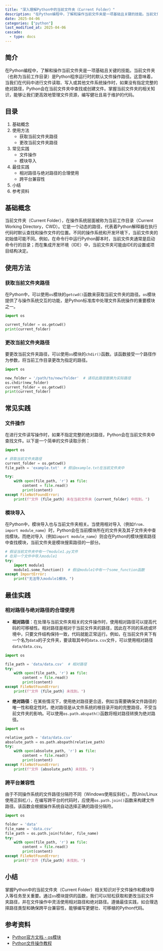 ```yaml
---
title: "深入理解Python中的当前文件夹（Current Folder）"
description: "在Python编程中，了解和操作当前文件夹是一项基础且关键的技能。当前文件夹（也称为当前工作目录）是Python程序运行时的默认文件操作路径。这意味着，当我们在代码中进行文件读取、写入或其他文件系统操作时，如果没有指定完整的绝对路径，Python会在当前文件夹中查找或创建文件。掌握当前文件夹的相关知识，能够让我们更高效地管理文件资源，编写健壮且易于维护的代码。"
date: 2025-04-06
categories: ["python"]
last_modified_at: 2025-04-06
cascade:
  - type: docs
---
```



## 简介
在Python编程中，了解和操作当前文件夹是一项基础且关键的技能。当前文件夹（也称为当前工作目录）是Python程序运行时的默认文件操作路径。这意味着，当我们在代码中进行文件读取、写入或其他文件系统操作时，如果没有指定完整的绝对路径，Python会在当前文件夹中查找或创建文件。掌握当前文件夹的相关知识，能够让我们更高效地管理文件资源，编写健壮且易于维护的代码。

<!-- more -->
## 目录
1. 基础概念
2. 使用方法
    - 获取当前文件夹路径
    - 更改当前文件夹路径
3. 常见实践
    - 文件操作
    - 模块导入
4. 最佳实践
    - 相对路径与绝对路径的合理使用
    - 跨平台兼容性
5. 小结
6. 参考资料

## 基础概念
当前文件夹（Current Folder），在操作系统层面被称为当前工作目录（Current Working Directory，CWD）。它是一个动态的路径，代表着Python解释器在执行代码时默认查找和操作文件的位置。不同的操作系统和开发环境下，当前文件夹的初始值可能不同。例如，在命令行中运行Python脚本时，当前文件夹通常是启动命令行的目录；而在集成开发环境（IDE）中，当前文件夹可能由IDE的设置或项目结构决定。

## 使用方法
### 获取当前文件夹路径
在Python中，可以使用`os`模块的`getcwd()`函数来获取当前文件夹的路径。`os`模块提供了与操作系统交互的功能，是Python标准库中处理文件系统操作的重要模块之一。

```python
import os

current_folder = os.getcwd()
print(current_folder)
```

### 更改当前文件夹路径
要更改当前文件夹路径，可以使用`os`模块的`chdir()`函数。该函数接受一个路径作为参数，将当前工作目录更改为指定的路径。

```python
import os

new_folder = '/path/to/new/folder'  # 请将此路径替换为实际路径
os.chdir(new_folder)
current_folder = os.getcwd()
print(current_folder)
```

## 常见实践
### 文件操作
在进行文件读写操作时，如果不指定完整的绝对路径，Python会在当前文件夹中查找文件。以下是一个简单的文件读取示例：

```python
import os

# 获取当前文件夹路径
current_folder = os.getcwd()
file_path = 'example.txt'  # 假设example.txt在当前文件夹中

try:
    with open(file_path, 'r') as file:
        content = file.read()
        print(content)
except FileNotFoundError:
    print(f"文件 {file_path} 未在当前文件夹 {current_folder} 中找到。")
```

### 模块导入
在Python中，模块导入也与当前文件夹相关。当使用相对导入（例如`from. import module_name`）时，Python会在当前模块所在的文件夹及其子文件夹中查找模块。而绝对导入（例如`import module_name`）则会在Python的模块搜索路径中查找模块，当前文件夹是模块搜索路径的一部分。

```python
# 假设当前文件夹中有一个module1.py文件
# 在另一个文件中导入module1
try:
    import module1
    module1.some_function()  # 假设module1中有一个some_function函数
except ImportError:
    print("无法导入module1模块。")
```

## 最佳实践
### 相对路径与绝对路径的合理使用
- **相对路径**：在处理与当前文件夹相关的文件操作时，使用相对路径可以提高代码的可移植性。相对路径是相对于当前文件夹的路径，因此在不同的系统或环境中，只要文件结构保持一致，代码就能正常运行。例如，在当前文件夹下有一个名为`data`的子文件夹，要读取其中的`data.csv`文件，可以使用相对路径`data/data.csv`。

```python
import os

file_path = 'data/data.csv'  # 相对路径
try:
    with open(file_path, 'r') as file:
        content = file.read()
        print(content)
except FileNotFoundError:
    print(f"文件 {file_path} 未找到。")
```

- **绝对路径**：在某些情况下，使用绝对路径更合适，例如当需要确保文件路径的唯一性和稳定性时。绝对路径是从文件系统的根目录开始的完整路径，不受当前文件夹的影响。可以使用`os.path.abspath()`函数将相对路径转换为绝对路径。

```python
import os

relative_path = 'data/data.csv'
absolute_path = os.path.abspath(relative_path)
try:
    with open(absolute_path, 'r') as file:
        content = file.read()
        print(content)
except FileNotFoundError:
    print(f"文件 {absolute_path} 未找到。")
```

### 跨平台兼容性
由于不同操作系统的文件路径分隔符不同（Windows使用反斜杠`\`，而Unix/Linux使用正斜杠`/`），在编写跨平台的代码时，应使用`os.path.join()`函数来构建文件路径。该函数会根据操作系统自动选择正确的路径分隔符。

```python
import os

folder = 'data'
file_name = 'data.csv'
file_path = os.path.join(folder, file_name)
try:
    with open(file_path, 'r') as file:
        content = file.read()
        print(content)
except FileNotFoundError:
    print(f"文件 {file_path} 未找到。")
```

## 小结
掌握Python中的当前文件夹（Current Folder）相关知识对于文件操作和模块导入等任务至关重要。通过`os`模块提供的函数，我们可以轻松获取和更改当前文件夹路径，并在文件操作中灵活使用相对路径和绝对路径。遵循最佳实践，如合理选择路径类型和确保跨平台兼容性，能够编写更健壮、可移植的Python代码。

## 参考资料
- [Python官方文档 - os模块](https://docs.python.org/3/library/os.html)
- [Python文件操作教程](https://www.pythonforbeginners.com/files/reading-and-writing-files-in-python)